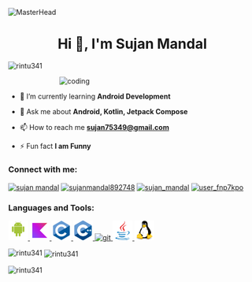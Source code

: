 ![MasterHead](https://wp-seven.ru/wp-content/uploads/2019/08/Android-10.png)
<h1 align="center">Hi 👋, I'm Sujan Mandal</h1>
<p align="left"> <img src="https://komarev.com/ghpvc/?username=rintu341&label=Profile%20views&color=0e75b6&style=flat" alt="rintu341" /> </p>
<img align = "right" alt = "coding" width = "400" src ="https://cdn.dribbble.com/users/1019864/screenshots/3079099/codeloop.gif">
<p align="left"> <a href="https://twitter.com/" target="blank"><img src="https://img.shields.io/twitter/follow/?logo=twitter&style=for-the-badge" alt="" /></a> </p>

- 🌱 I’m currently learning **Android Development**

- 💬 Ask me about **Android, Kotlin, Jetpack Compose**

- 📫 How to reach me **sujan75349@gmail.com**

- ⚡ Fun fact **I am Funny**

<h3 align="left">Connect with me:</h3>
<p align="left">
<a href="https://linkedin.com/in/sujan-mandal-a4061b24a" target="blank"><img align="center" src="https://raw.githubusercontent.com/rahuldkjain/github-profile-readme-generator/master/src/images/icons/Social/linked-in-alt.svg" alt="sujan mandal" height="30" width="40" /></a>
<a href="https://www.instagram.com/pura_vida_sujan/" target="blank"><img align="center" src="https://raw.githubusercontent.com/rahuldkjain/github-profile-readme-generator/master/src/images/icons/Social/instagram.svg" alt="sujanmandal892748" height="30" width="40" /></a>
<a href="https://leetcode.com/Sujan_7_Mandal/" target="blank"><img align="center" src="https://raw.githubusercontent.com/rahuldkjain/github-profile-readme-generator/master/src/images/icons/Social/leet-code.svg" alt="sujan_mandal" height="30" width="40" /></a>
<a href="https://auth.geeksforgeeks.org/user/user_fnp7kpo" target="blank"><img align="center" src="https://raw.githubusercontent.com/rahuldkjain/github-profile-readme-generator/master/src/images/icons/Social/geeks-for-geeks.svg" alt="user_fnp7kpo" height="30" width="40" /></a>
</p>

<h3 align="left">Languages and Tools:</h3>
<p align="left"> <a href="https://developer.android.com" target="_blank" rel="noreferrer"> <img src="https://raw.githubusercontent.com/devicons/devicon/master/icons/android/android-original-wordmark.svg" alt="android" width="40" height="40"/> </a> <a href="https://www.kotlinlang.org/" target="_blank" rel="noreferrer"> <img src="https://raw.githubusercontent.com/devicons/devicon/master/icons/kotlin/kotlin-original.svg" alt="kotlin" width="40" height="40"/> </a> <a href="https://www.cprogramming.com/" target="_blank" rel="noreferrer"> <img src="https://raw.githubusercontent.com/devicons/devicon/master/icons/c/c-original.svg" alt="c" width="40" height="40"/> </a> <a href="https://www.w3schools.com/cpp/" target="_blank" rel="noreferrer"> <img src="https://raw.githubusercontent.com/devicons/devicon/master/icons/cplusplus/cplusplus-original.svg" alt="cplusplus" width="40" height="40"/> </a> <a href="https://git-scm.com/" target="_blank" rel="noreferrer"> <img src="https://www.vectorlogo.zone/logos/git-scm/git-scm-icon.svg" alt="git" width="40" height="40"/> </a> <a href="https://www.java.com" target="_blank" rel="noreferrer"> <img src="https://raw.githubusercontent.com/devicons/devicon/master/icons/java/java-original.svg" alt="java" width="40" height="40"/> </a> <a href="https://www.linux.org/" target="_blank" rel="noreferrer"> <img src="https://raw.githubusercontent.com/devicons/devicon/master/icons/linux/linux-original.svg" alt="linux" width="40" height="40"/> </a> </p>

<p><img align="left" src="https://github-readme-stats.vercel.app/api/top-langs?username=rintu341&show_icons=true&locale=en&layout=compact" alt="rintu341" /></p>

<p>&nbsp;<img align="center" src="https://github-readme-stats.vercel.app/api?username=rintu341&show_icons=true&locale=en" alt="rintu341" /></p>

<p><img align="center" src="https://github-readme-streak-stats.herokuapp.com/?user=rintu341&" alt="rintu341" /></p>

